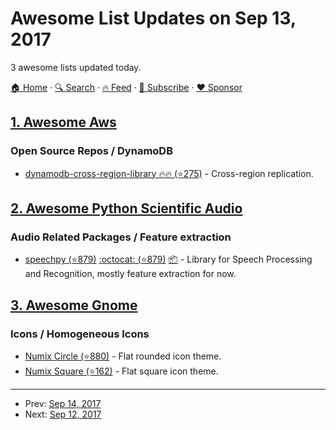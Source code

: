 # Awesome List Updates on Sep 13, 2017

3 awesome lists updated today.

[🏠 Home](/README.md) · [🔍 Search](https://www.trackawesomelist.com/search/) · [🔥 Feed](https://www.trackawesomelist.com/rss.xml) · [📮 Subscribe](https://trackawesomelist.us17.list-manage.com/subscribe?u=d2f0117aa829c83a63ec63c2f&id=36a103854c) · [❤️  Sponsor](https://github.com/sponsors/theowenyoung)



## [1. Awesome Aws](/content/donnemartin/awesome-aws/README.md)

### Open Source Repos / DynamoDB

*   [dynamodb-cross-region-library :fire::fire: (⭐275)](https://github.com/awslabs/dynamodb-cross-region-library) - Cross-region replication.

## [2. Awesome Python Scientific Audio](/content/faroit/awesome-python-scientific-audio/README.md)

### Audio Related Packages / Feature extraction

*   [speechpy (⭐879)](https://github.com/astorfi/speechpy) [:octocat: (⭐879)](https://github.com/astorfi/speechpy) [:package:](https://pypi.python.org/pypi/speechpy) - Library for Speech Processing and Recognition, mostly feature extraction for now.

## [3. Awesome Gnome](/content/Kazhnuz/awesome-gnome/README.md)

### Icons / Homogeneous Icons

*   [Numix Circle (⭐880)](https://github.com/numixproject/numix-icon-theme-circle) - Flat rounded icon theme.
*   [Numix Square (⭐162)](https://github.com/numixproject/numix-icon-theme-square) - Flat square icon theme.

---

- Prev: [Sep 14, 2017](/content/2017/09/14/README.md)
- Next: [Sep 12, 2017](/content/2017/09/12/README.md)